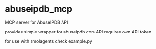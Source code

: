 # abuseipdb_mcp
MCP server for AbuseIPDB API

provides simple wrapper for abuseipdb.com API
requires own API token

for use with smolagents check example.py
